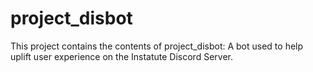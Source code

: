 # project_disbot

This project contains the contents of project_disbot: A bot used to help uplift user experience on the Instatute Discord Server.